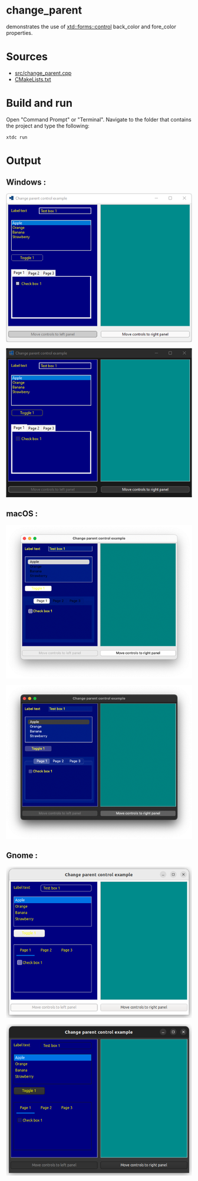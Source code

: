 # change_parent

demonstrates the use of [xtd::forms::control](../../../src/xtd.forms/include/xtd/forms/control.h) back_color and fore_color properties.
# Sources

* [src/change_parent.cpp](src/change_parent.cpp)
* [CMakeLists.txt](CMakeLists.txt)

# Build and run

Open "Command Prompt" or "Terminal". Navigate to the folder that contains the project and type the following:

```shell
xtdc run
```

# Output

## Windows :

![Screenshot](../../../../docs/pictures/examples/change_parent_w.png)

![Screenshot](../../../../docs/pictures/examples/change_parent_wd.png)

## macOS :

![Screenshot](../../../../docs/pictures/examples/change_parent_m.png)

![Screenshot](../../../../docs/pictures/examples/change_parent_md.png)

## Gnome :

![Screenshot](../../../../docs/pictures/examples/change_parent_g.png)

![Screenshot](../../../../docs/pictures/examples/change_parent_gd.png)

